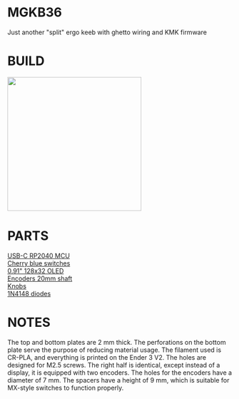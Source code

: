 # MGKB36
Just another "split" ergo keeb with ghetto wiring and KMK firmware
# BUILD
<img src="https://github.com/BacaR00T/MGKB36_handwired/assets/81833517/a7f796cb-0799-4e79-b76a-3b61f06370ea" width="300">

# PARTS
<a href="https://www.aliexpress.com/item/1005003928558306.html?spm=a2g0o.order_detail.order_detail_item.3.41e56368eyjngF">
USB-C RP2040 MCU
</a>
<br>
<a href="https://www.aliexpress.com/item/4000100166477.html?spm=a2g0o.productlist.main.5.696a69faVQkXfZ&algo_pvid=8d1a5038-0a2e-46a5-95ca-b83d952e902b&algo_exp_id=8d1a5038-0a2e-46a5-95ca-b83d952e902b-2&pdp_npi=3%40dis%21CZK%21135.89%21127.72%21%21%21%21%21%40212243c016879279820235527d074e%2110000000263150985%21sea%21CZ%21745647154&curPageLogUid=BhtURkaUmgDG">
Cherry blue switches
</a>
<br>
<a href="https://www.aliexpress.com/item/32777216785.html?spm=a2g0o.order_detail.order_detail_item.5.55e4f19cxqMRhA">
0.91" 128x32 OLED
</a>
<br>

<a href="https://www.aliexpress.com/item/10000056483250.html?spm=a2g0o.order_list.order_list_main.17.21ef1802dLeoC2">
Encoders 20mm shaft
</a>
<br>
<a href="https://www.thingiverse.com/thing:6103821">
Knobs 
</a>
<br>
<a href="https://www.aliexpress.com/item/1005003109554820.html?spm=a2g0o.productlist.main.1.4a303312cIzIiC&algo_pvid=cc51de7e-e9e3-40d3-9bc0-77b9aee76204&algo_exp_id=cc51de7e-e9e3-40d3-9bc0-77b9aee76204-0&pdp_npi=3%40dis%21CZK%219.39%219.39%21%21%21%21%21%40212243c016882307527653235d074e%2112000024139079608%21sea%21CZ%21745647154&curPageLogUid=0Ai7xreXvyzb">
1N4148 diodes
</a>

# NOTES
The top and bottom plates are 2 mm thick. The perforations on the bottom plate serve the purpose of reducing material usage. The filament used is CR-PLA, and everything is printed on the Ender 3 V2. The holes are designed for M2.5 screws. The right half is identical, except instead of a display, it is equipped with two encoders. The holes for the encoders have a diameter of 7 mm. The spacers have a height of 9 mm, which is suitable for MX-style switches to function properly.

